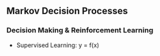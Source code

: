 ## Markov Decision Processes
### Decision Making & Reinforcement Learning
- Supervised Learning: y = f(x)

